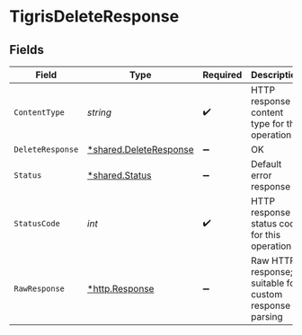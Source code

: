 # TigrisDeleteResponse


## Fields

| Field                                                           | Type                                                            | Required                                                        | Description                                                     |
| --------------------------------------------------------------- | --------------------------------------------------------------- | --------------------------------------------------------------- | --------------------------------------------------------------- |
| `ContentType`                                                   | *string*                                                        | :heavy_check_mark:                                              | HTTP response content type for this operation                   |
| `DeleteResponse`                                                | [*shared.DeleteResponse](../../models/shared/deleteresponse.md) | :heavy_minus_sign:                                              | OK                                                              |
| `Status`                                                        | [*shared.Status](../../models/shared/status.md)                 | :heavy_minus_sign:                                              | Default error response                                          |
| `StatusCode`                                                    | *int*                                                           | :heavy_check_mark:                                              | HTTP response status code for this operation                    |
| `RawResponse`                                                   | [*http.Response](https://pkg.go.dev/net/http#Response)          | :heavy_minus_sign:                                              | Raw HTTP response; suitable for custom response parsing         |